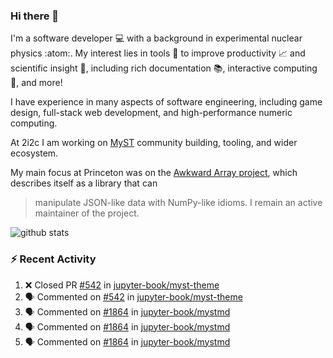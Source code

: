 ### Hi there 👋 

I'm a software developer 💻 with a background in experimental nuclear physics :atom:. My interest lies in tools :wrench: to improve productivity :chart_with_upwards_trend: and scientific insight :telescope:, including rich documentation 📚, interactive computing 🧮, and more! 

I have experience in many aspects of software engineering, including game design, full-stack web development, and high-performance numeric computing. 

At 2i2c I am working on [MyST](https://github.com/jupyter-book/mystmd) community building, tooling, and wider ecosystem. 

My main focus at Princeton was on the [Awkward Array project](awkward-array.org/), which describes itself as a library that can 
> manipulate JSON-like data with NumPy-like idioms. I remain an active maintainer of the project. 

![github stats](https://github-readme-stats.vercel.app/api?username=agoose77&show_icons=true&hide_rank=true&hide_title=true&bg_color=30,e76445,904e95&text_color=efe3ec&icon_color=efe3ec)
<!--
**agoose77/agoose77** is a ✨ _special_ ✨ repository because its `README.md` (this file) appears on your GitHub profile.

Here are some ideas to get you started:

- 🔭 I’m currently working on ...
- 🌱 I’m currently learning ...
- 👯 I’m looking to collaborate on ...
- 🤔 I’m looking for help with ...
- 💬 Ask me about ...
- 📫 How to reach me: ...
- 😄 Pronouns: ...
- ⚡ Fun fact: ...
-->

### :zap: Recent Activity

<!--START_SECTION:activity-->
1. ❌ Closed PR [#542](https://github.com/jupyter-book/myst-theme/pull/542) in [jupyter-book/myst-theme](https://github.com/jupyter-book/myst-theme)
2. 🗣 Commented on [#542](https://github.com/jupyter-book/myst-theme/pull/542#issuecomment-2690219711) in [jupyter-book/myst-theme](https://github.com/jupyter-book/myst-theme)
3. 🗣 Commented on [#1864](https://github.com/jupyter-book/mystmd/pull/1864#issuecomment-2688780693) in [jupyter-book/mystmd](https://github.com/jupyter-book/mystmd)
4. 🗣 Commented on [#1864](https://github.com/jupyter-book/mystmd/pull/1864#issuecomment-2688727597) in [jupyter-book/mystmd](https://github.com/jupyter-book/mystmd)
5. 🗣 Commented on [#1864](https://github.com/jupyter-book/mystmd/pull/1864#issuecomment-2688699432) in [jupyter-book/mystmd](https://github.com/jupyter-book/mystmd)
<!--END_SECTION:activity-->
